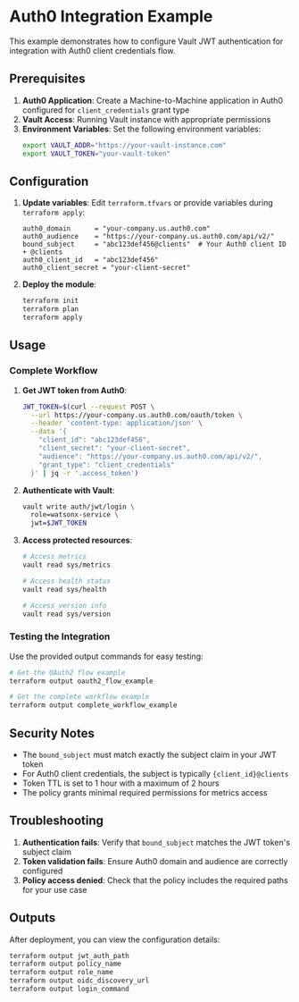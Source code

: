 # Auth0 Integration Example

This example demonstrates how to configure Vault JWT authentication for integration with Auth0 client credentials flow.

## Prerequisites

1. **Auth0 Application**: Create a Machine-to-Machine application in Auth0 configured for `client_credentials` grant type
2. **Vault Access**: Running Vault instance with appropriate permissions
3. **Environment Variables**: Set the following environment variables:
   ```bash
   export VAULT_ADDR="https://your-vault-instance.com"
   export VAULT_TOKEN="your-vault-token"
   ```

## Configuration

1. **Update variables**: Edit `terraform.tfvars` or provide variables during `terraform apply`:
   ```hcl
   auth0_domain      = "your-company.us.auth0.com"
   auth0_audience    = "https://your-company.us.auth0.com/api/v2/"
   bound_subject     = "abc123def456@clients"  # Your Auth0 client ID + @clients
   auth0_client_id   = "abc123def456"
   auth0_client_secret = "your-client-secret"
   ```

2. **Deploy the module**:
   ```bash
   terraform init
   terraform plan
   terraform apply
   ```

## Usage

### Complete Workflow

1. **Get JWT token from Auth0**:
   ```bash
   JWT_TOKEN=$(curl --request POST \
     --url https://your-company.us.auth0.com/oauth/token \
     --header 'content-type: application/json' \
     --data '{
       "client_id": "abc123def456",
       "client_secret": "your-client-secret",
       "audience": "https://your-company.us.auth0.com/api/v2/",
       "grant_type": "client_credentials"
     }' | jq -r '.access_token')
   ```

2. **Authenticate with Vault**:
   ```bash
   vault write auth/jwt/login \
     role=watsonx-service \
     jwt=$JWT_TOKEN
   ```

3. **Access protected resources**:
   ```bash
   # Access metrics
   vault read sys/metrics
   
   # Access health status
   vault read sys/health
   
   # Access version info
   vault read sys/version
   ```

### Testing the Integration

Use the provided output commands for easy testing:

```bash
# Get the OAuth2 flow example
terraform output oauth2_flow_example

# Get the complete workflow example
terraform output complete_workflow_example
```

## Security Notes

- The `bound_subject` must match exactly the subject claim in your JWT token
- For Auth0 client credentials, the subject is typically `{client_id}@clients`
- Token TTL is set to 1 hour with a maximum of 2 hours
- The policy grants minimal required permissions for metrics access

## Troubleshooting

1. **Authentication fails**: Verify that `bound_subject` matches the JWT token's subject claim
2. **Token validation fails**: Ensure Auth0 domain and audience are correctly configured
3. **Policy access denied**: Check that the policy includes the required paths for your use case

## Outputs

After deployment, you can view the configuration details:

```bash
terraform output jwt_auth_path
terraform output policy_name
terraform output role_name
terraform output oidc_discovery_url
terraform output login_command
```
